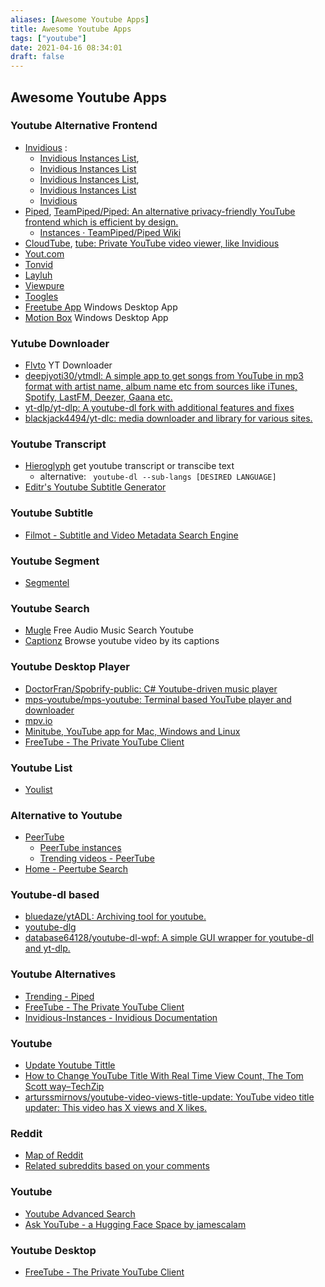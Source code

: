 ```yaml
---
aliases: [Awesome Youtube Apps]
title: Awesome Youtube Apps
tags: ["youtube"]
date: 2021-04-16 08:34:01
draft: false
---
```


## Awesome Youtube Apps

### Youtube Alternative Frontend

- [Invidious](https://invidio.us/) :
    - [Invidious Instances List](https://instances.invidio.us/),
    - [Invidious Instances List](https://redirect.invidious.io/)
    - [Invidious Instances List](https://github.com/iv-org/invidious/wiki/Invidious-Instances),
    - [Invidious Instances List](https://github.com/iv-org/documentation/blob/master/Invidious-Instances.md)
    - [Invidious](https://invidious.tube/feed/popular)
- [Piped](https://piped.kavin.rocks/), [TeamPiped/Piped: An alternative privacy-friendly YouTube frontend which is efficient by design.](https://github.com/TeamPiped/Piped)
    - [Instances · TeamPiped/Piped Wiki](https://github.com/TeamPiped/Piped/wiki/Instances)
- [CloudTube](https://tube.cadence.moe/), [tube: Private YouTube video viewer, like Invidious](https://sr.ht/~cadence/tube/)
- [Yout.com](https://yout.com/)
- [Tonvid](http://www.tonvid.com/)
- [Layluh](https://www.layluh.com/)
- [Viewpure](https://www.viewpure.com/)
- [Toogles](https://toogl.es/)
- [Freetube App](https://freetubeapp.io) Windows Desktop App
- [Motion Box](https://www.viewpure.com/) Windows Desktop App

### Yutube Downloader

- [Flvto](https://flvto.video/) YT Downloader
- [deepjyoti30/ytmdl: A simple app to get songs from YouTube in mp3 format with artist name, album name etc from sources like iTunes, Spotify, LastFM, Deezer, Gaana etc.](https://github.com/deepjyoti30/ytmdl)
- [yt-dlp/yt-dlp: A youtube-dl fork with additional features and fixes](https://github.com/yt-dlp/yt-dlp)
- [blackjack4494/yt-dlc: media downloader and library for various sites.](https://github.com/blackjack4494/yt-dlc)

### Youtube Transcript

- [Hieroglyph](https://hierogly.ph/) get youtube transcript or transcibe text
    - alternative: ` youtube-dl --sub-langs [DESIRED LANGUAGE]`
- [Editr's Youtube Subtitle Generator](https://www.editr.io/beta)

### Youtube Subtitle

- [Filmot - Subtitle and Video Metadata Search Engine](https://filmot.com/)

### Youtube Segment

- [Segmentel](http://www.segmentel.com/)

### Youtube Search

- [Mugle](http://mugle.io/) Free Audio Music Search Youtube
- [Captionz](https://pnlpal.dev/captionz) Browse youtube video by its captions

### Youtube Desktop Player

- [DoctorFran/Spobrify-public: C# Youtube-driven music player](https://github.com/DoctorFran/Spobrify-public)
- [mps-youtube/mps-youtube: Terminal based YouTube player and downloader](https://github.com/mps-youtube/mps-youtube)
- [mpv.io](https://mpv.io/)
- [Minitube, YouTube app for Mac, Windows and Linux](https://flavio.tordini.org/minitube)
- [FreeTube - The Private YouTube Client](https://freetubeapp.io/#download)

### Youtube List

- [Youlist](https://www.youlist.tv/)

### Alternative to Youtube

- [PeerTube](https://joinpeertube.org/)
    - [PeerTube instances](https://joinpeertube.org/instances#instances-list)
    - [Trending videos - PeerTube](https://wago.tube/videos/trending)
- [Home - Peertube Search](https://peertube-search.com/)

### Youtube-dl based

- [bluedaze/ytADL: Archiving tool for youtube.](https://github.com/bluedaze/ytADL)
- [youtube-dlg](https://mrs0m30n3.github.io/youtube-dl-gui/)
- [database64128/youtube-dl-wpf: A simple GUI wrapper for youtube-dl and yt-dlp.](https://github.com/database64128/youtube-dl-wpf)

### Youtube Alternatives

- [Trending - Piped](https://piped.kavin.rocks/)
- [FreeTube - The Private YouTube Client](https://freetubeapp.io/)
- [Invidious-Instances - Invidious Documentation](https://docs.invidious.io/Invidious-Instances.md)

### Youtube

- [Update Youtube Tittle](https://www.labnol.org/update-youtube-title-200818)
- [How to Change YouTube Title With Real Time View Count, The Tom Scott way–TechZip](https://techzip.in/how-to-change-youtube-title-with-real-time-view-count-the-tom-scott-way/)
- [arturssmirnovs/youtube-video-views-title-update: YouTube video title updater: This video has X views and X likes.](https://github.com/arturssmirnovs/youtube-video-views-title-update)

### Reddit

- [Map of Reddit](https://anvaka.github.io/map-of-reddit/?x=255000&y=381000&z=769530.5730064241)
- [Related subreddits based on your comments](https://anvaka.github.io/sayit/?query=)

### Youtube

- [Youtube Advanced Search](https://playlists.at/youtube/search/)
- [Ask YouTube - a Hugging Face Space by jamescalam](https://huggingface.co/spaces/jamescalam/ask-youtube)

### Youtube Desktop

- [FreeTube - The Private YouTube Client](https://freetubeapp.io/)
